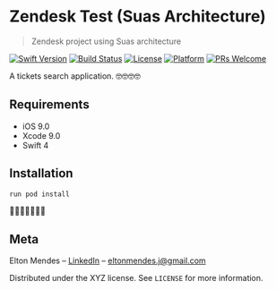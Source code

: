 # Zendesk Test (Suas Architecture)
> Zendesk project using Suas architecture

[![Swift Version][swift-image]][swift-url]
[![Build Status][travis-image]][travis-url]
[![License][license-image]][license-url]
[![Platform](https://img.shields.io/cocoapods/p/LFAlertController.svg?style=flat)](http://cocoapods.org/pods/LFAlertController)
[![PRs Welcome](https://img.shields.io/badge/PRs-welcome-brightgreen.svg?style=flat-square)](http://makeapullrequest.com)

A tickets search application. 🤓🤓🤓🤓

## Requirements

- iOS 9.0
- Xcode 9.0
- Swift 4

## Installation

```ruby
run pod install
```
🚀🚀🚀🚀🚀🚀🚀

## Meta

Elton Mendes – [LinkedIn](https://www.linkedin.com/in/eltonjunior/) – eltonmendes.j@gmail.com

Distributed under the XYZ license. See ``LICENSE`` for more information.

[swift-image]:https://img.shields.io/badge/swift-4.0-orange.svg
[swift-url]: https://swift.org/
[license-image]: https://img.shields.io/badge/License-MIT-blue.svg
[license-url]: LICENSE
[travis-image]: https://img.shields.io/travis/dbader/node-datadog-metrics/master.svg?style=flat-square
[travis-url]: https://travis-ci.org/dbader/node-datadog-metrics
[codebeat-image]: https://codebeat.co/badges/c19b47ea-2f9d-45df-8458-b2d952fe9dad
[codebeat-url]: https://codebeat.co/projects/github-com-vsouza-awesomeios-com
